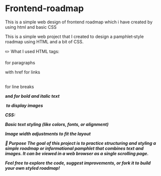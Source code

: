 # Frontend-roadmap
This is a simple web design of frontend roadmap which i have created by using html  and basic CSS 

This is a simple web project that I created to design a pamphlet‑style roadmap using HTML and a bit of CSS.

✏️ What I used
HTML tags:

<p> for paragraphs

<a> with href for links

<br> for line breaks

<b> and <i> for bold and italic text

<img> to display images

CSS:

Basic text styling (like colors, fonts, or alignment)

Image width adjustments to fit the layout

📌 Purpose
The goal of this project is to practice structuring and styling a simple roadmap or informational pamphlet that combines text and images.
It can be viewed in a web browser as a single scrolling page.

Feel free to explore the code, suggest improvements, or fork it to build your own styled roadmap!
